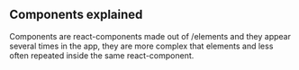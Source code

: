 ## Components explained

Components are react-components made out of /elements and they appear several times in the app, they are more complex that elements and less often repeated inside the same react-component. 
